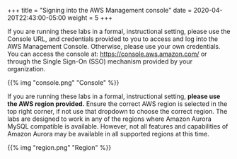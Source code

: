 +++
title = "Signing into the AWS Management console"
date = 2020-04-20T22:43:00-05:00
weight = 5
+++

If you are running these labs in a formal, instructional setting, please use the Console URL, and credentials provided to you to access and log into the AWS Management Console. Otherwise, please use your own credentials. You can access the console at: https://console.aws.amazon.com/ or through the Single Sign-On (SSO) mechanism provided by your organization.

{{% img "console.png" "Console" %}}

If you are running these labs in a formal, instructional setting, **please use the AWS region provided.** Ensure the correct AWS region is selected in the top right corner, if not use that dropdown to choose the correct region. The labs are designed to work in any of the regions where Amazon Aurora MySQL compatible is available. However, not all features and capabilities of Amazon Aurora may be available in all supported regions at this time.

{{% img "region.png" "Region" %}}
